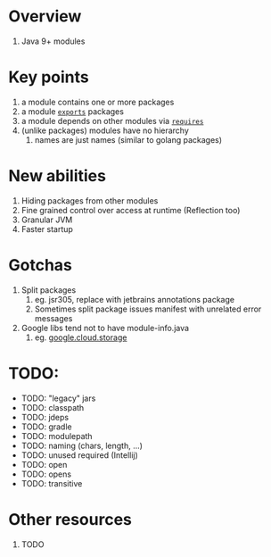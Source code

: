 # Overview
1. Java 9+ modules


# Key points
1. a module contains one or more packages
1. a module [`exports`](TODO) packages
1. a module depends on other modules via [`requires`](TODO)
1. (unlike packages) modules have no hierarchy
    1. names are just names (similar to golang packages)


# New abilities
1. Hiding packages from other modules
1. Fine grained control over access at runtime (Reflection too)
1. Granular JVM
1. Faster startup


# Gotchas
1. Split packages
    1. eg. jsr305, replace with jetbrains annotations package
    1. Sometimes split package issues manifest with unrelated error messages
1. Google libs tend not to have module-info.java
    1. eg. [google.cloud.storage](https://mvnrepository.com/artifact/com.google.cloud/google-cloud-storage)


# TODO:
- TODO: "legacy" jars
- TODO: classpath
- TODO: jdeps
- TODO: gradle
- TODO: modulepath
- TODO: naming (chars, length, ...)
- TODO: unused required (Intellij)
- TODO: open
- TODO: opens
- TODO: transitive


# Other resources
1. TODO